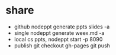 # share
* github nodeppt generate ppts slides -a
* single nodeppt generate weex.md -a
* local cs ppts, nodeppt start -p 8090
* publish git checkout gh-pages git push
